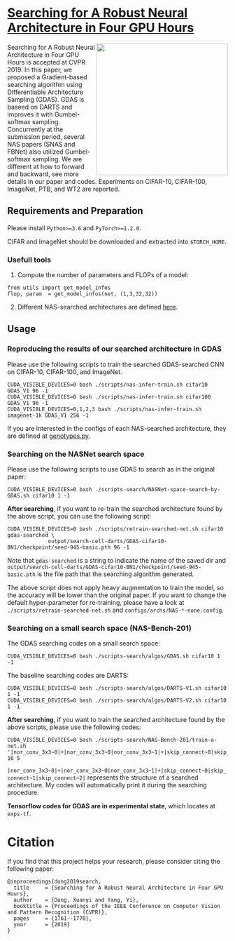 # [Searching for A Robust Neural Architecture in Four GPU Hours](https://arxiv.org/abs/1910.04465)

<img align="right" src="https://d-x-y.github.com/resources/paper-icon/CVPR-2019-GDAS.png" width="300">

Searching for A Robust Neural Architecture in Four GPU Hours is accepted at CVPR 2019.
In this paper, we proposed a Gradient-based searching algorithm using Differentiable Architecture Sampling (GDAS).
GDAS is baseed on DARTS and improves it with Gumbel-softmax sampling.
Concurrently at the submission period, several NAS papers (SNAS and FBNet) also utilized Gumbel-softmax sampling. We are different at how to forward and backward, see more details in our paper and codes.
Experiments on CIFAR-10, CIFAR-100, ImageNet, PTB, and WT2 are reported.


## Requirements and Preparation

Please install `Python>=3.6` and `PyTorch>=1.2.0`.

CIFAR and ImageNet should be downloaded and extracted into `$TORCH_HOME`.

### Usefull tools
1. Compute the number of parameters and FLOPs of a model:
```
from utils import get_model_infos
flop, param  = get_model_infos(net, (1,3,32,32))
```

2. Different NAS-searched architectures are defined [here](https://github.com/D-X-Y/AutoDL-Projects/blob/master/lib/nas_infer_model/DXYs/genotypes.py).


## Usage

### Reproducing the results of our searched architecture in GDAS
Please use the following scripts to train the searched GDAS-searched CNN on CIFAR-10, CIFAR-100, and ImageNet.
```
CUDA_VISIBLE_DEVICES=0 bash ./scripts/nas-infer-train.sh cifar10  GDAS_V1 96 -1
CUDA_VISIBLE_DEVICES=0 bash ./scripts/nas-infer-train.sh cifar100 GDAS_V1 96 -1
CUDA_VISIBLE_DEVICES=0,1,2,3 bash ./scripts/nas-infer-train.sh imagenet-1k GDAS_V1 256 -1
```
If you are interested in the configs of each NAS-searched architecture, they are defined at [genotypes.py](https://github.com/D-X-Y/AutoDL-Projects/blob/master/lib/nas_infer_model/DXYs/genotypes.py).

### Searching on the NASNet search space
Please use the following scripts to use GDAS to search as in the original paper:
```
CUDA_VISIBLE_DEVICES=0 bash ./scripts-search/NASNet-space-search-by-GDAS.sh cifar10 1 -1
```

**After searching**, if you want to re-train the searched architecture found by the above script, you can use the following script:
```
CUDA_VISIBLE_DEVICES=0 bash ./scripts/retrain-searched-net.sh cifar10 gdas-searched \
		     output/search-cell-darts/GDAS-cifar10-BN1/checkpoint/seed-945-basic.pth 96 -1
```
Note that `gdas-searched` is a string to indicate the name of the saved dir and `output/search-cell-darts/GDAS-cifar10-BN1/checkpoint/seed-945-basic.pth` is the file path that the searching algorithm generated.

The above script does not apply heavy augmentation to train the model, so the accuracy will be lower than the original paper.
If you want to change the default hyper-parameter for re-training, please have a look at `./scripts/retrain-searched-net.sh` and `configs/archs/NAS-*-none.config`.

### Searching on a small search space (NAS-Bench-201)
The GDAS searching codes on a small search space:
```
CUDA_VISIBLE_DEVICES=0 bash ./scripts-search/algos/GDAS.sh cifar10 1 -1
```

The baseline searching codes are DARTS:
```
CUDA_VISIBLE_DEVICES=0 bash ./scripts-search/algos/DARTS-V1.sh cifar10 1 -1
CUDA_VISIBLE_DEVICES=0 bash ./scripts-search/algos/DARTS-V2.sh cifar10 1 -1
```

**After searching**, if you want to train the searched architecture found by the above scripts, please use the following codes:
```
CUDA_VISIBLE_DEVICES=0 bash ./scripts-search/NAS-Bench-201/train-a-net.sh '|nor_conv_3x3~0|+|nor_conv_3x3~0|nor_conv_3x3~1|+|skip_connect~0|skip_connect~1|skip_connect~2|' 16 5
```
`|nor_conv_3x3~0|+|nor_conv_3x3~0|nor_conv_3x3~1|+|skip_connect~0|skip_connect~1|skip_connect~2|` represents the structure of a searched architecture. My codes will automatically print it during the searching procedure.


**Tensorflow codes for GDAS are in experimental state**, which locates at `exps-tf`.

# Citation

If you find that this project helps your research, please consider citing the following paper:
```
@inproceedings{dong2019search,
  title     = {Searching for A Robust Neural Architecture in Four GPU Hours},
  author    = {Dong, Xuanyi and Yang, Yi},
  booktitle = {Proceedings of the IEEE Conference on Computer Vision and Pattern Recognition (CVPR)},
  pages     = {1761--1770},
  year      = {2019}
}
```
